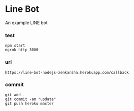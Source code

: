 # Line Bot

An example LINE bot


### test
```
npm start
ngrok http 3000
```

### url
```
https://line-bot-nodejs-zenkarsha.herokuapp.com/callback
```

### commit
```
git add .
git commit -am "update"
git push heroku master
```
